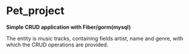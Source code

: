 # Pet_project
**Simple CRUD application with Fiber/gorm(mysql)**

The entity is music tracks, containing fields artist, name and genre, with which the CRUD operations are provided.
